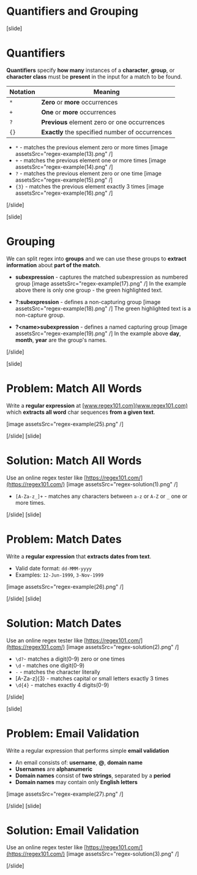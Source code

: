 # Quantifiers and Grouping

[slide]
# Quantifiers 
**Quantifiers** specify **how many** instances of a **character**, **group**, or **character class** must be **present** in the input for a match to be found.

| **Notation** | **Meaning** |
| --- | --- |
|`*`|**Zero** or **more** occurrences|
|`+`|**One** or **more** occurrences|
|`?`|**Previous** element zero or one occurrences|
|`{}`|**Exactly** the specified number of occurrences|

- `*` - matches the previous element zero or more times
[image assetsSrc="regex-example(13).png" /]
- `+` - matches the previous element one or more times
[image assetsSrc="regex-example(14).png" /]
- `?` - matches the previous element zero or one time
[image assetsSrc="regex-example(15).png" /]
- `{3}` - matches the previous element exactly 3 times
[image assetsSrc="regex-example(16).png" /]

[/slide]

[slide]

# Grouping

We can split regex into **groups** and we can use these groups to **extract information** about **part of the match**.

- **subexpression** - captures the matched subexpression as numbered group
[image assetsSrc="regex-example(17).png" /]
In the example above there is only one group - the green highlighted text.

- **?:subexpression** - defines a non-capturing group
[image assetsSrc="regex-example(18).png" /]
The green highlighted text is a non-capture group.

- **?\<name>subexpression** - defines a named capturing group
[image assetsSrc="regex-example(19).png" /]
In the example above **day**, **month**, **year** are the group's names.

[/slide]

[slide]
# Problem: Match All Words

Write a **regular expression** at [www.regex101.com](www.regex101.com) which **extracts all word** char sequences **from a given text**.

[image assetsSrc="regex-example(25).png" /]

[/slide]
[slide]
# Solution: Match All Words
Use an online regex tester like [https://regex101.com/](https://regex101.com/)
[image assetsSrc="regex-solution(1).png" /] 


- `[A-Za-z_]+` - matches any characters between `a-z` or `A-Z` or `_` one or more times. 

[/slide]
[slide]
# Problem: Match Dates

Write a **regular expression** that **extracts dates from text**.

- Valid date format: `dd-MMM-yyyy`
- Examples: `12-Jun-1999`, `3-Nov-1999`

[image assetsSrc="regex-example(26).png" /]

[/slide]
[slide]
# Solution: Match Dates
Use an online regex tester like [https://regex101.com/](https://regex101.com/)
[image assetsSrc="regex-solution(2).png" /] 
- `\d?`- matches a digit(0-9) zero or one times
- `\d` - matches one digit(0-9)
- `-` - matches the character literally 
- [A-Za-z]{3} - matches capital or small letters exactly 3 times
- `\d{4}` - matches exactly 4 digits(0-9)

[/slide]

[slide]
# Problem: Email Validation

Write a regular expression that performs simple **email validation**
- An email consists of: **username**, **@**, **domain name**
- **Usernames** are **alphanumeric**
- **Domain names** consist of **two strings**, separated by a **period**
- **Domain names** may contain only **English letters**

[image assetsSrc="regex-example(27).png" /]

[/slide]
[slide]
# Solution: Email Validation
Use an online regex tester like [https://regex101.com/](https://regex101.com/)
[image assetsSrc="regex-solution(3).png" /] 




[/slide]